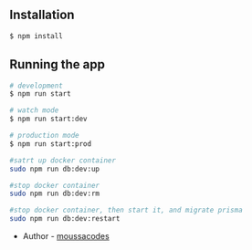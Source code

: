## Installation

```bash
$ npm install
```

## Running the app

```bash
# development
$ npm run start

# watch mode
$ npm run start:dev

# production mode
$ npm run start:prod

#satrt up docker container
sudo npm run db:dev:up

#stop docker container
sudo npm run db:dev:rm

#stop docker container, then start it, and migrate prisma
sudo npm run db:dev:restart


```

- Author - [moussacodes](https://github.com/moussacodes)

